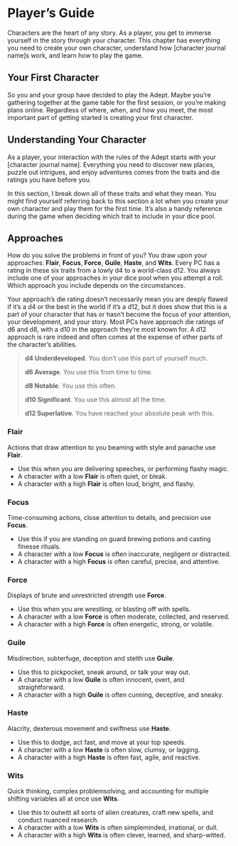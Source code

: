 # Player’s Guide

Characters are the heart of any story. As a player, you get to immerse yourself in the story through your character. This chapter has everything you need to create your own character, understand how [character journal name]s work, and learn how to play the game.

## Your First Character

So you and your group have decided to play the Adept. Maybe you’re gathering together at the game table for the first session, or you’re making plans online. Regardless of where, when, and how you meet, the most important part of getting started is creating your first character.

## Understanding Your Character

As a player, your interaction with the rules of the Adept starts with your [character journal name]. Everything you need to discover new places, puzzle out intrigues, and enjoy adventures comes from the traits and die ratings you have before you.

In this section, I break down all of these traits and what they mean. You might find yourself referring back to this section a lot when you create your own character and play them for the first time. It’s also a handy reference during the game when deciding which trait to include in your dice pool.

## Approaches

How do you solve the problems in front of you? You draw upon your approaches: **Flair**, **Focus**, **Force**, **Guile**, **Haste**, and **Wits**. Every PC has a rating in these six traits from a lowly d4 to a world-class d12. You always include one of your approaches in your dice pool when you attempt a roll. Which approach you include depends on the circumstances.

Your approach’s die rating doesn’t necessarily mean you are deeply flawed if it’s a d4 or the best in the world if it’s a d12, but it does show that this is a part of your character that has or hasn’t become the focus of your attention, your development, and your story. Most PCs have approach die ratings of d6 and d8, with a d10 in the approach they’re most known for. A d12 approach is rare indeed and often comes at the expense of other parts of the character’s abilities.

> **d4 Underdeveloped**. You don’t use this part of yourself much.
>
> **d6 Average**. You use this from time to time.
> 
> **d8 Notable**. You use this often.
> 
> **d10 Significant**. You use this almost all the time.
> 
> **d12 Superlative**. You have reached your absolute peak with this.

### Flair

Actions that draw attention to you beaming with style and panache use **Flair**.

- Use this when you are delivering speeches, or performing flashy magic.
- A character with a low **Flair** is often quiet, or bleak.
- A character with a high **Flair** is often loud, bright, and flashy.

### Focus

Time-consuming actions, close attention to details, and precision use **Focus**.

- Use this if you are standing on guard brewing potions and casting finesse rituals.
- A character with a low **Focus** is often inaccurate, negligent or distracted.
- A character with a high **Focus** is often careful, precise, and attentive.

### Force

Displays of brute and unrestricted strength use **Force**.

- Use this when you are wrestling, or blasting off with spells. 
- A character with a low **Force** is often moderate, collected, and reserved.
- A character with a high **Force** is often energetic, strong, or volatile.

### Guile

Misdirection, subterfuge, deception and stelth use **Guile**.

- Use this to pickpocket, sneak around, or talk your way out.
- A character with a low **Guile** is often innocent, overt, and straightforward. 
- A character with a high **Guile** is often cunning, deceptive, and sneaky.

### Haste

Alacrity, dexterous movement and swiftness use **Haste**.

- Use this to dodge, act fast, and move at your top speeds.
- A character with a low **Haste** is often slow, clumsy, or lagging.
- A character with a high **Haste** is often fast, agile, and reactive.

### Wits

Quick thinking, complex problemsolving, and accounting for multiple shifting variables all at once use **Wits**.

- Use this to outwitt all sorts of alien creatures, craft new spells, and conduct nuanced research.
- A character with a low **Wits** is often simpleminded, irrational, or dull.
- A character with a high **Wits** is often clever, learned, and sharp-witted.